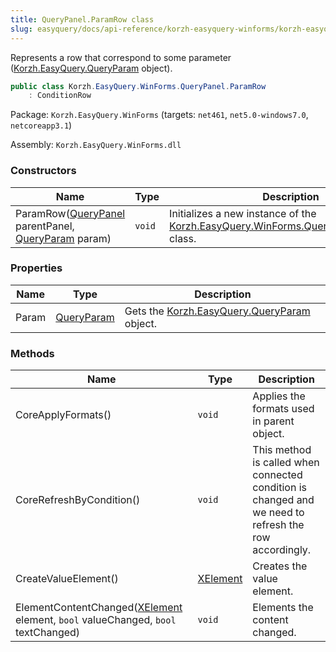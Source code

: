 ```yaml
---
title: QueryPanel.ParamRow class
slug: easyquery/docs/api-reference/korzh-easyquery-winforms/korzh-easyquery-winforms-namespace/querypanel-paramrow-class
---
```



Represents a row that correspond to some parameter ([Korzh.EasyQuery.QueryParam](/api-reference/korzh-easyquery/korzh-easyquery-namespace/queryparam-class) object).
```csharp
public class Korzh.EasyQuery.WinForms.QueryPanel.ParamRow
    : ConditionRow

```
Package: `Korzh.EasyQuery.WinForms` (targets: `net461`, `net5.0-windows7.0`, `netcoreapp3.1`)

Assembly: `Korzh.EasyQuery.WinForms.dll`

### Constructors

| Name | Type | Description | 
| --- | --- | --- | 
| ParamRow([QueryPanel](/api-reference/korzh-easyquery-winforms/korzh-easyquery-winforms-namespace/querypanel-class) parentPanel, [QueryParam](/api-reference/korzh-easyquery/korzh-easyquery-namespace/queryparam-class) param) | `void` | Initializes a new instance of the [Korzh.EasyQuery.WinForms.QueryPanel.ParamRow](/api-reference/korzh-easyquery-winforms/korzh-easyquery-winforms-namespace/querypanel-class) class. | 


### Properties

| Name | Type | Description | 
| --- | --- | --- | 
| Param | [QueryParam](/api-reference/korzh-easyquery/korzh-easyquery-namespace/queryparam-class) | Gets the [Korzh.EasyQuery.QueryParam](/api-reference/korzh-easyquery/korzh-easyquery-namespace/queryparam-class) object. | 


### Methods

| Name | Type | Description | 
| --- | --- | --- | 
| CoreApplyFormats() | `void` | Applies the formats used in parent object. | 
| CoreRefreshByCondition() | `void` | This method is called when connected condition is changed  and we need to refresh the row accordingly. | 
| CreateValueElement() | [XElement](/api-reference/korzh-easyquery-winforms/korzh-easyquery-winforms-namespace/xelement-class) | Creates the value element. | 
| ElementContentChanged([XElement](/api-reference/korzh-easyquery-winforms/korzh-easyquery-winforms-namespace/xelement-class) element, `bool` valueChanged, `bool` textChanged) | `void` | Elements the content changed. |